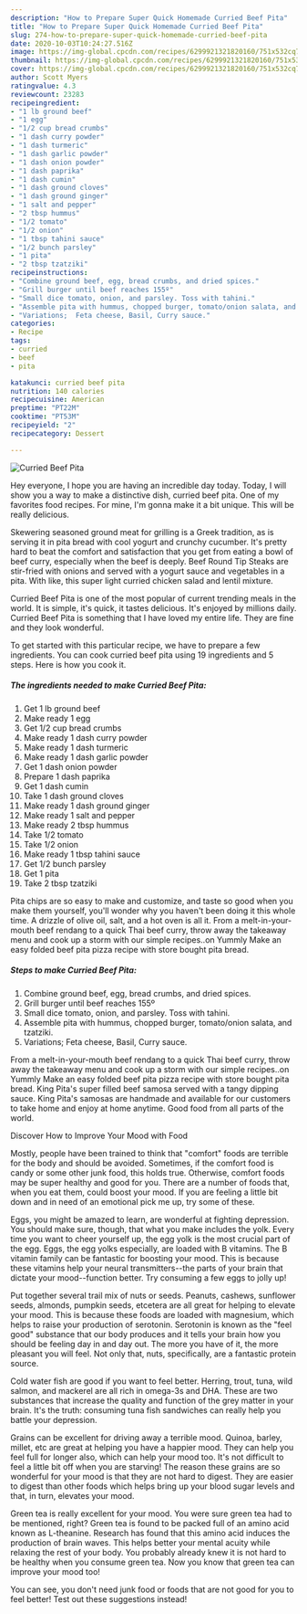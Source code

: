 ```yaml
---
description: "How to Prepare Super Quick Homemade Curried Beef Pita"
title: "How to Prepare Super Quick Homemade Curried Beef Pita"
slug: 274-how-to-prepare-super-quick-homemade-curried-beef-pita
date: 2020-10-03T10:24:27.516Z
image: https://img-global.cpcdn.com/recipes/6299921321820160/751x532cq70/curried-beef-pita-recipe-main-photo.jpg
thumbnail: https://img-global.cpcdn.com/recipes/6299921321820160/751x532cq70/curried-beef-pita-recipe-main-photo.jpg
cover: https://img-global.cpcdn.com/recipes/6299921321820160/751x532cq70/curried-beef-pita-recipe-main-photo.jpg
author: Scott Myers
ratingvalue: 4.3
reviewcount: 23283
recipeingredient:
- "1 lb ground beef"
- "1 egg"
- "1/2 cup bread crumbs"
- "1 dash curry powder"
- "1 dash turmeric"
- "1 dash garlic powder"
- "1 dash onion powder"
- "1 dash paprika"
- "1 dash cumin"
- "1 dash ground cloves"
- "1 dash ground ginger"
- "1 salt and pepper"
- "2 tbsp hummus"
- "1/2 tomato"
- "1/2 onion"
- "1 tbsp tahini sauce"
- "1/2 bunch parsley"
- "1 pita"
- "2 tbsp tzatziki"
recipeinstructions:
- "Combine ground beef, egg, bread crumbs, and dried spices."
- "Grill burger until beef reaches 155º"
- "Small dice tomato, onion, and parsley. Toss with tahini."
- "Assemble pita with hummus, chopped burger, tomato/onion salata, and tzatziki."
- "Variations;  Feta cheese, Basil, Curry sauce."
categories:
- Recipe
tags:
- curried
- beef
- pita

katakunci: curried beef pita 
nutrition: 140 calories
recipecuisine: American
preptime: "PT22M"
cooktime: "PT53M"
recipeyield: "2"
recipecategory: Dessert

---
```



![Curried Beef Pita](https://img-global.cpcdn.com/recipes/6299921321820160/751x532cq70/curried-beef-pita-recipe-main-photo.jpg)

Hey everyone, I hope you are having an incredible day today. Today, I will show you a way to make a distinctive dish, curried beef pita. One of my favorites food recipes. For mine, I'm gonna make it a bit unique. This will be really delicious.

Skewering seasoned ground meat for grilling is a Greek tradition, as is serving it in pita bread with cool yogurt and crunchy cucumber. It&#39;s pretty hard to beat the comfort and satisfaction that you get from eating a bowl of beef curry, especially when the beef is deeply. Beef Round Tip Steaks are stir-fried with onions and served with a yogurt sauce and vegetables in a pita. With like, this super light curried chicken salad and lentil mixture.

Curried Beef Pita is one of the most popular of current trending meals in the world. It is simple, it's quick, it tastes delicious. It's enjoyed by millions daily. Curried Beef Pita is something that I have loved my entire life. They are fine and they look wonderful.


To get started with this particular recipe, we have to prepare a few ingredients. You can cook curried beef pita using 19 ingredients and 5 steps. Here is how you cook it.

<!--inarticleads1-->

##### The ingredients needed to make Curried Beef Pita:

1. Get 1 lb ground beef
1. Make ready 1 egg
1. Get 1/2 cup bread crumbs
1. Make ready 1 dash curry powder
1. Make ready 1 dash turmeric
1. Make ready 1 dash garlic powder
1. Get 1 dash onion powder
1. Prepare 1 dash paprika
1. Get 1 dash cumin
1. Take 1 dash ground cloves
1. Make ready 1 dash ground ginger
1. Make ready 1 salt and pepper
1. Make ready 2 tbsp hummus
1. Take 1/2 tomato
1. Take 1/2 onion
1. Make ready 1 tbsp tahini sauce
1. Get 1/2 bunch parsley
1. Get 1 pita
1. Take 2 tbsp tzatziki


Pita chips are so easy to make and customize, and taste so good when you make them yourself, you&#39;ll wonder why you haven&#39;t been doing it this whole time. A drizzle of olive oil, salt, and a hot oven is all it. From a melt-in-your-mouth beef rendang to a quick Thai beef curry, throw away the takeaway menu and cook up a storm with our simple recipes..on Yummly Make an easy folded beef pita pizza recipe with store bought pita bread. 

<!--inarticleads2-->

##### Steps to make Curried Beef Pita:

1. Combine ground beef, egg, bread crumbs, and dried spices.
1. Grill burger until beef reaches 155º
1. Small dice tomato, onion, and parsley. Toss with tahini.
1. Assemble pita with hummus, chopped burger, tomato/onion salata, and tzatziki.
1. Variations;  Feta cheese, Basil, Curry sauce.


From a melt-in-your-mouth beef rendang to a quick Thai beef curry, throw away the takeaway menu and cook up a storm with our simple recipes..on Yummly Make an easy folded beef pita pizza recipe with store bought pita bread. King Pita&#39;s super filled beef samosa served with a tangy dipping sauce. King Pita&#39;s samosas are handmade and available for our customers to take home and enjoy at home anytime. Good food from all parts of the world. 

Discover How to Improve Your Mood with Food


Mostly, people have been trained to think that "comfort" foods are terrible for the body and should be avoided. Sometimes, if the comfort food is candy or some other junk food, this holds true. Otherwise, comfort foods may be super healthy and good for you. There are a number of foods that, when you eat them, could boost your mood. If you are feeling a little bit down and in need of an emotional pick me up, try some of these.

Eggs, you might be amazed to learn, are wonderful at fighting depression. You should make sure, though, that what you make includes the yolk. Every time you want to cheer yourself up, the egg yolk is the most crucial part of the egg. Eggs, the egg yolks especially, are loaded with B vitamins. The B vitamin family can be fantastic for boosting your mood. This is because these vitamins help your neural transmitters--the parts of your brain that dictate your mood--function better. Try consuming a few eggs to jolly up!

Put together several trail mix of nuts or seeds. Peanuts, cashews, sunflower seeds, almonds, pumpkin seeds, etcetera are all great for helping to elevate your mood. This is because these foods are loaded with magnesium, which helps to raise your production of serotonin. Serotonin is known as the "feel good" substance that our body produces and it tells your brain how you should be feeling day in and day out. The more you have of it, the more pleasant you will feel. Not only that, nuts, specifically, are a fantastic protein source.

Cold water fish are good if you want to feel better. Herring, trout, tuna, wild salmon, and mackerel are all rich in omega-3s and DHA. These are two substances that increase the quality and function of the grey matter in your brain. It's the truth: consuming tuna fish sandwiches can really help you battle your depression. 

Grains can be excellent for driving away a terrible mood. Quinoa, barley, millet, etc are great at helping you have a happier mood. They can help you feel full for longer also, which can help your mood too. It's not difficult to feel a little bit off when you are starving! The reason these grains are so wonderful for your mood is that they are not hard to digest. They are easier to digest than other foods which helps bring up your blood sugar levels and that, in turn, elevates your mood.

Green tea is really excellent for your mood. You were sure green tea had to be mentioned, right? Green tea is found to be packed full of an amino acid known as L-theanine. Research has found that this amino acid induces the production of brain waves. This helps better your mental acuity while relaxing the rest of your body. You probably already knew it is not hard to be healthy when you consume green tea. Now you know that green tea can improve your mood too!

You can see, you don't need junk food or foods that are not good for you to feel better! Test out  these suggestions  instead!

